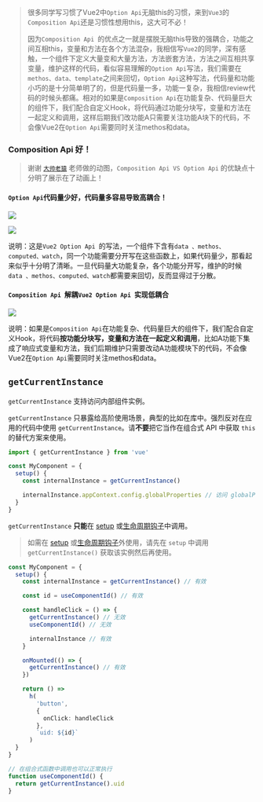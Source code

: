 

> 很多同学写习惯了Vue2中`Option Api`无脑this的习惯，来到`Vue3`的`Composition Api`还是习惯性想用this，这大可不必！
>
> 因为`Composition Api `的优点之一就是摆脱无脑this导致的强耦合，功能之间互相this，变量和方法在各个方法混杂，我相信写`Vue2`的同学，深有感触，一个组件下定义大量变和大量方法，方法嵌套方法，方法之间互相共享变量，维护这样的代码，看似容易理解的`Option Api`写法，我们需要在`methos、data、template`之间来回切，`Option Api`这种写法，代码量和功能小巧的是十分简单明了的，但是代码量一多，功能一复杂，我相信review代码的时候头都痛。相对的如果是`Composition Api`在功能复杂、代码量巨大的组件下，我们配合自定义Hook，将代码通过功能分块写，变量和方法在一起定义和调用，这样后期我们改功能A只需要关注功能A块下的代码，不会像Vue2在`Option Api`需要同时关注methos和data。

### Composition Api 好！

> 谢谢 [`大帅老猿`](https://juejin.cn/post/6890545920883032071) 老师做的动图，`Composition Api VS Option Api` 的优缺点十分明了展示在了动画上！

#### `Option Api`代码量少好，代码量多容易导致高耦合！

![](https://p1-juejin.byteimg.com/tos-cn-i-k3u1fbpfcp/1bd101840df446c78d52e9c14711aae7~tplv-k3u1fbpfcp-zoom-in-crop-mark:1304:0:0:0.awebp)

![](https://p3-juejin.byteimg.com/tos-cn-i-k3u1fbpfcp/568b0ced69f241d282cf2c512e4e5f33~tplv-k3u1fbpfcp-zoom-in-crop-mark:1304:0:0:0.awebp)

说明：这是`Vue2 Option Api `的写法，一个组件下含有`data 、methos、computed、watch`，同一个功能需要分开写在这些函数上，如果代码量少，那看起来似乎十分明了清晰。一旦代码量大功能复杂，各个功能分开写，维护的时候`data 、methos、computed、watch`都需要来回切，反而显得过于分散。

#### `Composition Api `解耦`Vue2 Option Api `实现低耦合

![](https://p6-juejin.byteimg.com/tos-cn-i-k3u1fbpfcp/d05799744a6341fd908ec03e5916d7b6~tplv-k3u1fbpfcp-zoom-in-crop-mark:1304:0:0:0.awebp)

说明：如果是`Composition Api`在功能复杂、代码量巨大的组件下，我们配合自定义Hook，将代码**按功能分块写，变量和方法在一起定义和调用**，比如A功能下集成了响应式变量和方法，我们后期维护只需要改动A功能模块下的代码，不会像Vue2在`Option Api`需要同时关注methos和data。

## `getCurrentInstance`

`getCurrentInstance` 支持访问内部组件实例。

`getCurrentInstance` 只暴露给高阶使用场景，典型的比如在库中。强烈反对在应用的代码中使用 `getCurrentInstance`。请**不要**把它当作在组合式 API 中获取 `this` 的替代方案来使用。

```ts
import { getCurrentInstance } from 'vue'

const MyComponent = {
  setup() {
    const internalInstance = getCurrentInstance()

    internalInstance.appContext.config.globalProperties // 访问 globalProperties
  }
}
```



`getCurrentInstance` **只能**在 [setup](https://v3.cn.vuejs.org/api/composition-api.html#setup) 或[生命周期钩子](https://v3.cn.vuejs.org/api/composition-api.html#生命周期钩子)中调用。

> 如需在 [setup](https://v3.cn.vuejs.org/api/composition-api.html#setup) 或[生命周期钩子](https://v3.cn.vuejs.org/api/composition-api.html#生命周期钩子)外使用，请先在 `setup` 中调用 `getCurrentInstance()` 获取该实例然后再使用。

```ts
const MyComponent = {
  setup() {
    const internalInstance = getCurrentInstance() // 有效

    const id = useComponentId() // 有效

    const handleClick = () => {
      getCurrentInstance() // 无效
      useComponentId() // 无效

      internalInstance // 有效
    }

    onMounted(() => {
      getCurrentInstance() // 有效
    })

    return () =>
      h(
        'button',
        {
          onClick: handleClick
        },
        `uid: ${id}`
      )
  }
}

// 在组合式函数中调用也可以正常执行
function useComponentId() {
  return getCurrentInstance().uid
}
```
